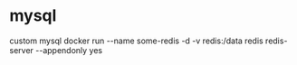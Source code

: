 # mysql
custom mysql
docker run --name some-redis -d -v redis:/data redis redis-server --appendonly yes 
